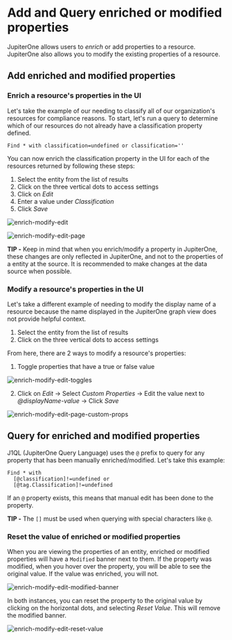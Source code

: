 # Add and Query enriched or modified properties 

JupiterOne allows users to *enrich* or add properties to a resource. JupiterOne
also allows you to modify the existing properties of a resource. 

## Add enriched and modified properties

### Enrich a resource's properties in the UI

Let's take the example of our needing to classify all of our organization's
resources for compliance reasons. To start, let's run a query to determine which
of our resources do not already have a classification property defined.

```j1ql
Find * with classification=undefined or classification=''
```

You can now enrich the classification property in the UI for each of the
resources returned by following these steps:

1. Select the entity from the list of results
2. Click on the three vertical dots to access settings
3. Click on *Edit*
4. Enter a value under *Classification*
5. Click *Save*

![enrich-modify-edit](../assets/enrich-modify-edit.png)

![enrich-modify-edit-page](../assets/enrich-modify-edit-page.png)

**TIP -** Keep in mind that when you enrich/modify a property in JupiterOne,
these changes are only reflected in JupiterOne, and not to the properties of a
entity at the source. It is recommended to make changes at the data source when
possible.

### Modify a resource's properties in the UI

Let's take a different example of needing to modify the display name of a
resource because the name displayed in the JupiterOne graph view does not
provide helpful context.

1. Select the entity from the list of results
2. Click on the three vertical dots to access settings

From here, there are 2 ways to modify a resource's properties:

1. Toggle properties that have a true or false value

![enrich-modify-edit-toggles](../assets/enrich-modify-edit-toggles.png)

2. Click on *Edit* -> Select *Custom Properties* -> Edit the value next to
   *@displayName-value* -> Click *Save*

![enrich-modify-edit-page-custom-props](../assets/enrich-modify-edit-page-custom-props.png)

## Query for enriched and modified properties

J1QL (JupiterOne Query Language) uses the `@` prefix to query for any property
that has been manually enriched/modified. Let's take this example:

```j1ql
Find * with 
  [@classification]!=undefined or 
  [@tag.Classification]!=undefined
```

If an `@` property exists, this means that manual edit has been done to the
property.

**TIP -** The `[]` must be used when querying with special characters like `@`.

### Reset the value of enriched or modified properties

When you are viewing the properties of an entity, enriched or modified properties will have a `Modified` banner next to them. If the property was modified, when you hover over the property, you will be able to see the original value. If the value was enriched, you will not.

![enrich-modify-edit-modified-banner](../assets/enrich-modify-edit-modified-banner.png)

In both instances, you can reset the property to the original value by clicking on the horizontal dots, and selecting *Reset Value*. This will remove the modified banner.

![enrich-modify-edit-reset-value](../assets/enrich-modify-edit-reset-value.png)


